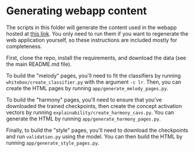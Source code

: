 # Generating webapp content

The scripts in this folder will generate the content used in the webapp hosted
at [this link](https://huwcheston.github.io/ImprovID-app/index.html). You only need to run them if you want to
regenerate the web application yourself, so these instructions are included mostly for completeness.

First, clone the repo, install the requirements, and download the data (see the main README.md file).

To build the "melody" pages, you'll need to fit the classifiers by running `whitebox/create_classifier.py` with the
argument `-c lr`. Then, you can create the HTML pages by running `app/generate_melody_pages.py`.

To build the "harmony" pages, you'll need to ensure that you've downloaded the trained checkpoints, then create the
concept activation vectors by running `explainability/create_harmony_cavs.py`. You can generate the HTML by running
`app/generate_harmony_pages.py`.

Finally, to build the "style" pages, you'll need to download the checkpoints and run `validation.py` using the model.
You can then build the HTML by running `app/generate_style_pages.py`.

